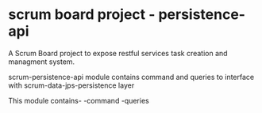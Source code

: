 # scrum board project - persistence-api
A Scrum Board project to expose restful services task creation and managment system.

scrum-persistence-api module contains command and queries to interface with scrum-data-jps-persistence layer

This module contains-
-command
-queries
